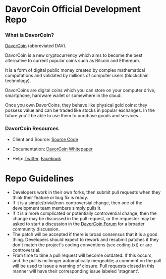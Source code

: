 
DavorCoin Official Development Repo
==================================

### What is DavorCoin?
[DavorCoin](https://davor.io) (abbreviated DAV).

DavorCoin is a new cryptocurrency which aims to become the best alternative to current popular coins such as Bitcoin and Ethereum.

It is a form of digital public money created by complex mathematical computations and validated by millions of computer users (blockchain technology).

DavorCoins are digital coins which you can store on your computer drive, smartphone, hardware wallet or somewhere in the cloud.

Once you own DavorCoins, they behave like physical gold coins: they possess value and can be traded like stocks in popular exchanges. In the future you'll be able to use them to purchase goods and services.

### DavorCoin Resources
* Client and Source:
[Source Code](https://github.com/davorcc/DavorCoin)
* Documentation: [DavorCoin Whitepaper](https://davor.io)

* Help: 
[Twitter](https://twitter.com/DavorCoin),
[Facebook](https://www.facebook.com/DavorCoin)

Repo Guidelines
================================

* Developers work in their own forks, then submit pull requests when they think their feature or bug fix is ready.
* If it is a simple/trivial/non-controversial change, then one of the development team members simply pulls it.
* If it is a more complicated or potentially controversial change, then the change may be discussed in the pull request, or the requester may be asked to start a discussion in the [DavorCoin Forum](https://davor.io) for a broader community discussion. 
* The patch will be accepted if there is broad consensus that it is a good thing. Developers should expect to rework and resubmit patches if they don't match the project's coding conventions (see coding.txt) or are controversial.
* From time to time a pull request will become outdated. If this occurs, and the pull is no longer automatically mergeable; a comment on the pull will be used to issue a warning of closure.  Pull requests closed in this manner will have their corresponding issue labeled 'stagnant'.
